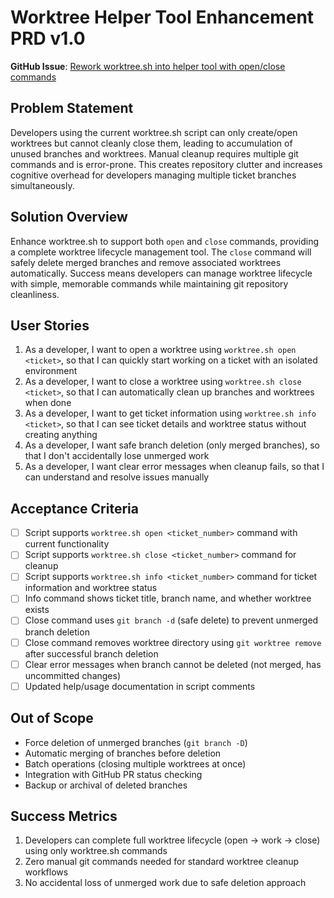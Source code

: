 # Worktree Helper Tool Enhancement PRD v1.0

**GitHub Issue**: [Rework worktree.sh into helper tool with open/close commands](https://github.com/MarcinOrlowski/pyggy-expense-tracker/issues/42)

## Problem Statement

Developers using the current worktree.sh script can only create/open worktrees but cannot cleanly close them, leading to accumulation of unused branches and worktrees. Manual cleanup requires multiple git commands and is error-prone. This creates repository clutter and increases cognitive overhead for developers managing multiple ticket branches simultaneously.

## Solution Overview

Enhance worktree.sh to support both `open` and `close` commands, providing a complete worktree lifecycle management tool. The `close` command will safely delete merged branches and remove associated worktrees automatically. Success means developers can manage worktree lifecycle with simple, memorable commands while maintaining git repository cleanliness.

## User Stories

1. As a developer, I want to open a worktree using `worktree.sh open <ticket>`, so that I can quickly start working on a ticket with an isolated environment
2. As a developer, I want to close a worktree using `worktree.sh close <ticket>`, so that I can automatically clean up branches and worktrees when done
3. As a developer, I want to get ticket information using `worktree.sh info <ticket>`, so that I can see ticket details and worktree status without creating anything
4. As a developer, I want safe branch deletion (only merged branches), so that I don't accidentally lose unmerged work
5. As a developer, I want clear error messages when cleanup fails, so that I can understand and resolve issues manually

## Acceptance Criteria

- [ ] Script supports `worktree.sh open <ticket_number>` command with current functionality
- [ ] Script supports `worktree.sh close <ticket_number>` command for cleanup
- [ ] Script supports `worktree.sh info <ticket_number>` command for ticket information and worktree status
- [ ] Info command shows ticket title, branch name, and whether worktree exists
- [ ] Close command uses `git branch -d` (safe delete) to prevent unmerged branch deletion
- [ ] Close command removes worktree directory using `git worktree remove` after successful branch deletion
- [ ] Clear error messages when branch cannot be deleted (not merged, has uncommitted changes)
- [ ] Updated help/usage documentation in script comments

## Out of Scope

- Force deletion of unmerged branches (`git branch -D`)
- Automatic merging of branches before deletion
- Batch operations (closing multiple worktrees at once)
- Integration with GitHub PR status checking
- Backup or archival of deleted branches

## Success Metrics

1. Developers can complete full worktree lifecycle (open → work → close) using only worktree.sh commands
2. Zero manual git commands needed for standard worktree cleanup workflows
3. No accidental loss of unmerged work due to safe deletion approach
